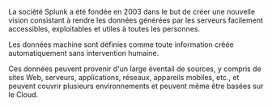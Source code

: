 
La société Splunk a été fondée en 2003 dans le but de créer une nouvelle vision consistant à rendre les données générées par les serveurs facilement accessibles, exploitables et utiles à toutes les personnes. 

Les données machine sont définies comme toute information créée automatiquement sans intervention humaine. 

Ces données peuvent provenir d'un large éventail de sources, y compris de sites Web, serveurs, applications, réseaux, appareils mobiles, etc., et peuvent couvrir plusieurs environnements et peuvent même être basées sur le Cloud.

